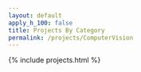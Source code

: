 ```yaml
---
layout: default
apply_h_100: false
title: Projects By Category
permalink: /projects/ComputerVision
---
```


{% include projects.html %}
